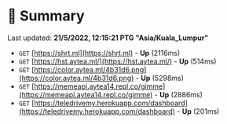 # 📖 Summary
Last updated: **21/5/2022, 12:15:21 PTG "Asia/Kuala_Lumpur"**

- `GET` [https://shrt.ml](https://shrt.ml) - **Up** (2116ms)
- `GET` [https://hst.aytea.ml/](https://hst.aytea.ml/) - **Up** (514ms)
- `GET` [https://color.aytea.ml/4b31d6.png](https://color.aytea.ml/4b31d6.png) - **Up** (5298ms)
- `GET` [https://memeapi.aytea14.repl.co/gimme](https://memeapi.aytea14.repl.co/gimme) - **Up** (2886ms)
- `GET` [https://teledrivemy.herokuapp.com/dashboard](https://teledrivemy.herokuapp.com/dashboard) - **Up** (201ms)
